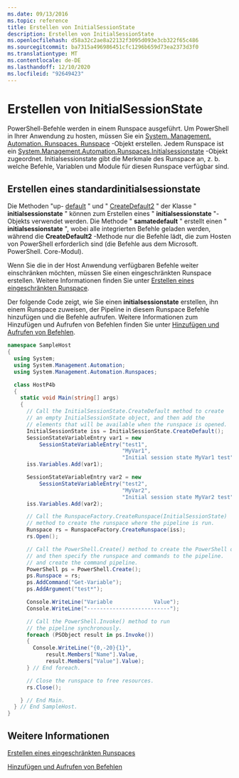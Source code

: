 ```yaml
---
ms.date: 09/13/2016
ms.topic: reference
title: Erstellen von InitialSessionState
description: Erstellen von InitialSessionState
ms.openlocfilehash: d58a32c2ae8a22132f3095d093e3cb322f65c486
ms.sourcegitcommit: ba7315a496986451cfc1296b659d73ea2373d3f0
ms.translationtype: MT
ms.contentlocale: de-DE
ms.lasthandoff: 12/10/2020
ms.locfileid: "92649423"
---
```

# <a name="creating-an-initialsessionstate"></a>Erstellen von InitialSessionState

PowerShell-Befehle werden in einem Runspace ausgeführt.
Um PowerShell in Ihrer Anwendung zu hosten, müssen Sie ein [System. Management. Automation. Runspaces. Runspace](/dotnet/api/System.Management.Automation.Runspaces.Runspace) -Objekt erstellen.
Jedem Runspace ist ein [System.Management.Automation.Runspaces.Initialsessionstate](/dotnet/api/System.Management.Automation.Runspaces.InitialSessionState) -Objekt zugeordnet.
Initialsessionstate gibt die Merkmale des Runspace an, z. b. welche Befehle, Variablen und Module für diesen Runspace verfügbar sind.

## <a name="create-a-default-initialsessionstate"></a>Erstellen eines standardinitialsessionstate

Die Methoden "up- [default](/dotnet/api/System.Management.Automation.Runspaces.InitialSessionState.CreateDefault) " und " [CreateDefault2](/dotnet/api/System.Management.Automation.Runspaces.InitialSessionState.CreateDefault2) " der Klasse " **initialsessionstate** " können zum Erstellen eines " **initialsessionstate** "-Objekts verwendet werden.
Die Methode " **samatedefault** " erstellt einen " **initialsessionstate** ", wobei alle integrierten Befehle geladen werden, während die **CreateDefault2** -Methode nur die Befehle lädt, die zum Hosten von PowerShell erforderlich sind (die Befehle aus dem Microsoft. PowerShell. Core-Modul).

Wenn Sie die in der Host Anwendung verfügbaren Befehle weiter einschränken möchten, müssen Sie einen eingeschränkten Runspace erstellen.
Weitere Informationen finden Sie unter [Erstellen eines eingeschränkten Runspace](creating-a-constrained-runspace.md).

Der folgende Code zeigt, wie Sie einen **initialsessionstate** erstellen, ihn einem Runspace zuweisen, der Pipeline in diesem Runspace Befehle hinzufügen und die Befehle aufrufen.
Weitere Informationen zum Hinzufügen und Aufrufen von Befehlen finden Sie unter [Hinzufügen und Aufrufen von Befehlen](adding-and-invoking-commands.md).

```csharp
namespace SampleHost
{
  using System;
  using System.Management.Automation;
  using System.Management.Automation.Runspaces;

  class HostP4b
  {
    static void Main(string[] args)
    {
      // Call the InitialSessionState.CreateDefault method to create
      // an empty InitialSessionState object, and then add the
      // elements that will be available when the runspace is opened.
      InitialSessionState iss = InitialSessionState.CreateDefault();
      SessionStateVariableEntry var1 = new
          SessionStateVariableEntry("test1",
                                    "MyVar1",
                                    "Initial session state MyVar1 test");
      iss.Variables.Add(var1);

      SessionStateVariableEntry var2 = new
          SessionStateVariableEntry("test2",
                                    "MyVar2",
                                    "Initial session state MyVar2 test");
      iss.Variables.Add(var2);

      // Call the RunspaceFactory.CreateRunspace(InitialSessionState)
      // method to create the runspace where the pipeline is run.
      Runspace rs = RunspaceFactory.CreateRunspace(iss);
      rs.Open();

      // Call the PowerShell.Create() method to create the PowerShell object,
      // and then specify the runspace and commands to the pipeline.
      // and create the command pipeline.
      PowerShell ps = PowerShell.Create();
      ps.Runspace = rs;
      ps.AddCommand("Get-Variable");
      ps.AddArgument("test*");

      Console.WriteLine("Variable             Value");
      Console.WriteLine("--------------------------");

      // Call the PowerShell.Invoke() method to run
      // the pipeline synchronously.
      foreach (PSObject result in ps.Invoke())
      {
        Console.WriteLine("{0,-20}{1}",
            result.Members["Name"].Value,
            result.Members["Value"].Value);
      } // End foreach.

      // Close the runspace to free resources.
      rs.Close();

    } // End Main.
  } // End SampleHost.
}
```

## <a name="see-also"></a>Weitere Informationen

[Erstellen eines eingeschränkten Runspaces](creating-a-constrained-runspace.md)

[Hinzufügen und Aufrufen von Befehlen](adding-and-invoking-commands.md)
